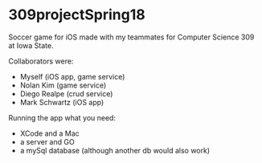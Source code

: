 # 309projectSpring18
Soccer game for iOS made with my teammates for Computer Science 309 at Iowa State. 

Collaborators were:
- Myself (iOS app, game service)
- Nolan Kim (game service)
- Diego Realpe (crud service)
- Mark Schwartz (iOS app)


Running the app
what you need:
- XCode and a Mac
- a server and GO
- a mySql database (although another db would also work)
